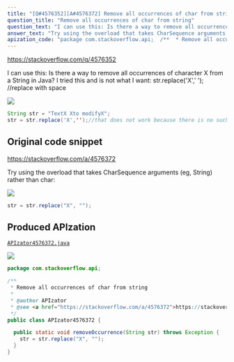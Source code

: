 ```yaml
---
title: "[Q#4576352][A#4576372] Remove all occurrences of char from string"
question_title: "Remove all occurrences of char from string"
question_text: "I can use this: Is there a way to remove all occurrences of character X from a String in Java? I tried this and is not what I want: str.replace('X',' '); //replace with space"
answer_text: "Try using the overload that takes CharSequence arguments (eg, String) rather than char:"
apization_code: "package com.stackoverflow.api;  /**  * Remove all occurrences of char from string  *  * @author APIzator  * @see <a href=\"https://stackoverflow.com/a/4576372\">https://stackoverflow.com/a/4576372</a>  */ public class APIzator4576372 {    public static void removeOccurrence(String str) throws Exception {     str = str.replace(\"X\", \"\");   } }"
---
```


https://stackoverflow.com/q/4576352

I can use this:
Is there a way to remove all occurrences of character X from a String in Java?
I tried this and is not what I want: str.replace(&#x27;X&#x27;,&#x27; &#x27;); //replace with space


<div class="code-logo"><img src="/stackoverflow.png" /></div>

```java
String str = "TextX Xto modifyX";
str = str.replace('X','');//that does not work because there is no such character ''
```


## Original code snippet

https://stackoverflow.com/a/4576372

Try using the overload that takes CharSequence arguments (eg, String) rather than char:

<div class="code-logo"><img src="/stackoverflow.png" /></div>

```java
str = str.replace("X", "");
```

## Produced APIzation

[`APIzator4576372.java`](https://github.com/pasqualesalza/apization-temp/raw/main/data/search/APIzator4576372.java)

<div class="code-logo"><img src="/apizator.png" /></div>

```java
package com.stackoverflow.api;

/**
 * Remove all occurrences of char from string
 *
 * @author APIzator
 * @see <a href="https://stackoverflow.com/a/4576372">https://stackoverflow.com/a/4576372</a>
 */
public class APIzator4576372 {

  public static void removeOccurrence(String str) throws Exception {
    str = str.replace("X", "");
  }
}

```